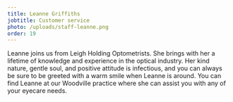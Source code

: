 ```yaml
---
title: Leanne Griffiths
jobtitle: Customer service 
photo: /uploads/staff-leanne.png
order: 19
---
```


Leanne joins us from Leigh Holding Optometrists. She brings with her a lifetime of knowledge and
experience in the optical industry. Her kind nature, gentle soul, and positive attitude is infectious, and you can always be sure to be greeted with a warm smile when Leanne is around. You can find Leanne at our Woodville practice where she can assist you with any of your eyecare needs.